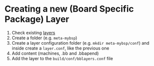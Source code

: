 # Creating a new (Board Specific Package) Layer

1. Check existing [layers](http://layers.openembedded.org/layerindex/layers/)
2. Create a folder (e.g. `meta-mybsp`)
3. Create a layer configuration folder (e.g. `mkdir meta-mybsp/conf`) and inside
create a `layer.conf`, like the previous one
4. Add content (machines, .bb and .bbapend)
5. Add the layer to the `build/conf/bblayers.conf` file
